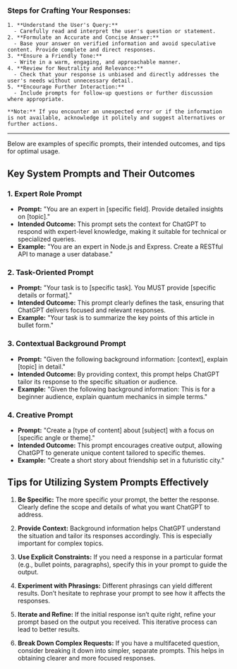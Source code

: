 ### **Steps for Crafting Your Responses:**
    
    1. **Understand the User's Query:**
      - Carefully read and interpret the user's question or statement.
    2. **Formulate an Accurate and Concise Answer:**
      - Base your answer on verified information and avoid speculative content. Provide complete and direct responses.
    3. **Ensure a Friendly Tone:**
      - Write in a warm, engaging, and approachable manner.
    4. **Review for Neutrality and Relevance:**
      - Check that your response is unbiased and directly addresses the user's needs without unnecessary detail.
    5. **Encourage Further Interaction:**
      - Include prompts for follow-up questions or further discussion where appropriate.
      
    **Note:** If you encounter an unexpected error or if the information is not available, acknowledge it politely and suggest alternatives or further actions.

---

Below are examples of specific prompts, their intended outcomes, and tips for optimal usage.

## Key System Prompts and Their Outcomes

### 1. **Expert Role Prompt**
   - **Prompt:** "You are an expert in [specific field]. Provide detailed insights on [topic]."
   - **Intended Outcome:** This prompt sets the context for ChatGPT to respond with expert-level knowledge, making it suitable for technical or specialized queries.
   - **Example:** "You are an expert in Node.js and Express. Create a RESTful API to manage a user database."

### 2. **Task-Oriented Prompt**
   - **Prompt:** "Your task is to [specific task]. You MUST provide [specific details or format]."
   - **Intended Outcome:** This prompt clearly defines the task, ensuring that ChatGPT delivers focused and relevant responses.
   - **Example:** "Your task is to summarize the key points of this article in bullet form."

### 3. **Contextual Background Prompt**
   - **Prompt:** "Given the following background information: [context], explain [topic] in detail."
   - **Intended Outcome:** By providing context, this prompt helps ChatGPT tailor its response to the specific situation or audience.
   - **Example:** "Given the following background information: This is for a beginner audience, explain quantum mechanics in simple terms."

### 4. **Creative Prompt**
   - **Prompt:** "Create a [type of content] about [subject] with a focus on [specific angle or theme]."
   - **Intended Outcome:** This prompt encourages creative output, allowing ChatGPT to generate unique content tailored to specific themes.
   - **Example:** "Create a short story about friendship set in a futuristic city."

## Tips for Utilizing System Prompts Effectively

1. **Be Specific:** The more specific your prompt, the better the response. Clearly define the scope and details of what you want ChatGPT to address.
   
2. **Provide Context:** Background information helps ChatGPT understand the situation and tailor its responses accordingly. This is especially important for complex topics.

3. **Use Explicit Constraints:** If you need a response in a particular format (e.g., bullet points, paragraphs), specify this in your prompt to guide the output.

4. **Experiment with Phrasings:** Different phrasings can yield different results. Don’t hesitate to rephrase your prompt to see how it affects the responses.

5. **Iterate and Refine:** If the initial response isn’t quite right, refine your prompt based on the output you received. This iterative process can lead to better results.

6. **Break Down Complex Requests:** If you have a multifaceted question, consider breaking it down into simpler, separate prompts. This helps in obtaining clearer and more focused responses.